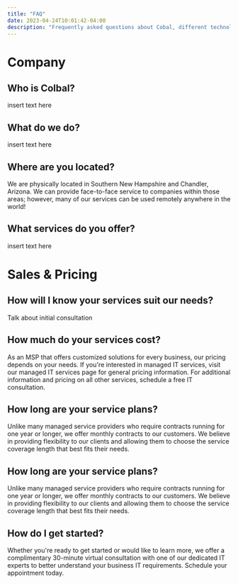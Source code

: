 ```yaml
---
title: "FAQ"
date: 2023-04-24T10:01:42-04:00
description: "Frequently asked questions about Cobal, different technologies for small business and our services"
---
```


# Company

## Who is Colbal?
insert text here

## What do we do?
insert text here

## Where are you located?
We are physically located in Southern New Hampshire and Chandler, Arizona. We can provide face-to-face service to companies within those areas; however, many of our services can be used remotely anywhere in the world!  

## What services do you offer?
insert text here



# Sales & Pricing

## How will I know your services suit our needs?
Talk about initial consultation

## How much do your services cost?
As an MSP that offers customized solutions for every business, our pricing depends on your needs. If you're interested in managed IT services, visit our managed IT services page for general pricing information. For additional information and pricing on all other services, schedule a free IT consultation.

## How long are your service plans?
Unlike many managed service providers who require contracts running for one year or longer, we offer monthly contracts to our customers. We believe in providing flexibility to our clients and allowing them to choose the service coverage length that best fits their needs.

## How long are your service plans?
Unlike many managed service providers who require contracts running for one year or longer, we offer monthly contracts to our customers. We believe in providing flexibility to our clients and allowing them to choose the service coverage length that best fits their needs.

## How do I get started?
Whether you're ready to get started or would like to learn more, we offer a complimentary 30-minute virtual consultation with one of our dedicated IT experts to better understand your business IT requirements. Schedule your appointment today.

